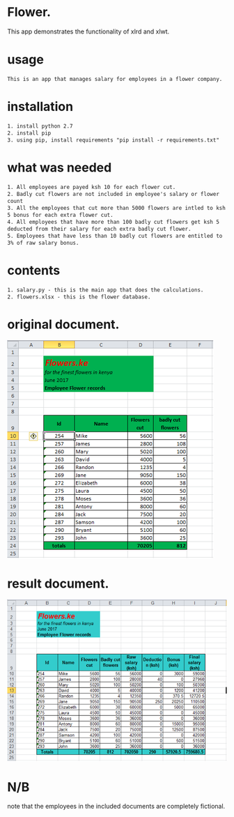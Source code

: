# Flower.

This app demonstrates the functionality of xlrd and xlwt.

# usage
	This is an app that manages salary for employees in a flower company.

# installation
	1. install python 2.7
	2. install pip
	3. using pip, install requirements "pip install -r requirements.txt"


# what was needed
	1. All employees are payed ksh 10 for each flower cut.
	2. Badly cut flowers are not included in employee's salary or flower count
	3. All the employees that cut more than 5000 flowers are intled to ksh 5 bonus for each extra flower cut.
	4. All employees that have more than 100 badly cut flowers get ksh 5 deducted from their salary for each extra badly cut flower.
	5. Employees that have less than 10 badly cut flowers are entitled to 3% of raw salary bonus.

# contents
	1. salary.py - this is the main app that does the calculations.
	2. flowers.xlsx - this is the flower database.
# original document.
![alt text](screen_shots/flower.PNG?raw=true "")

# result document.
![alt text](screen_shots/result.PNG?raw=true "")

# N/B
note that the employees in the included documents are completely fictional.
